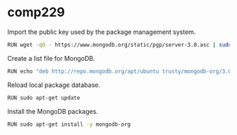 # comp229

Import the public key used by the package management system.

``` sh
RUN wget -qO - https://www.mongodb.org/static/pgp/server-3.0.asc | sudo apt-key add -

```

Create a list file for MongoDB.

``` sh
RUN echo "deb http://repo.mongodb.org/apt/ubuntu trusty/mongodb-org/3.0 multiverse" | sudo tee /etc/apt/sources.list.d/mongodb-org-3.0.list
```

Reload local package database.

``` sh
RUN sudo apt-get update
```

Install the MongoDB packages.

``` sh
RUN sudo apt-get install -y mongodb-org
```

